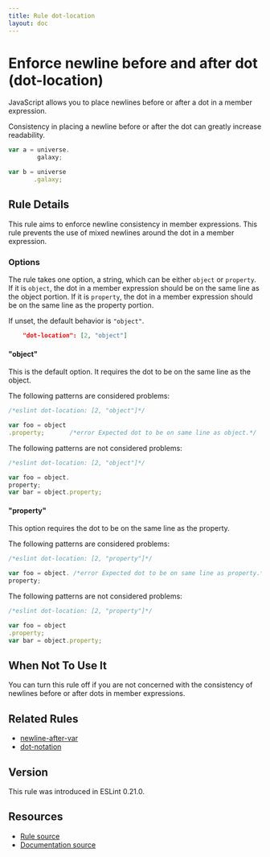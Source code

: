 ```yaml
---
title: Rule dot-location
layout: doc
---
```

<!-- Note: No pull requests accepted for this file. See README.md in the root directory for details. -->
# Enforce newline before and after dot (dot-location)

JavaScript allows you to place newlines before or after a dot in a member expression.

Consistency in placing a newline before or after the dot can greatly increase readability.

```js
var a = universe.
        galaxy;

var b = universe
       .galaxy;
```

## Rule Details

This rule aims to enforce newline consistency in member expressions. This rule prevents the use of mixed newlines around the dot in a member expression.

### Options

The rule takes one option, a string, which can be either `object` or `property`.
If it is `object`, the dot in a member expression should be on the same line as the object portion.
If it is `property`, the dot in a member expression should be on the same line as the property portion.

If unset, the default behavior is `"object"`.

```json
    "dot-location": [2, "object"]
```

#### "object"

This is the default option. It requires the dot to be on the same line as the object.

The following patterns are considered problems:

```js
/*eslint dot-location: [2, "object"]*/

var foo = object
.property;       /*error Expected dot to be on same line as object.*/
```

The following patterns are not considered problems:

```js
/*eslint dot-location: [2, "object"]*/

var foo = object.
property;
var bar = object.property;
```

#### "property"

This option requires the dot to be on the same line as the property.

The following patterns are considered problems:

```js
/*eslint dot-location: [2, "property"]*/

var foo = object. /*error Expected dot to be on same line as property.*/
property;
```

The following patterns are not considered problems:

```js
/*eslint dot-location: [2, "property"]*/

var foo = object
.property;
var bar = object.property;
```

## When Not To Use It

You can turn this rule off if you are not concerned with the consistency of newlines before or after dots in member expressions.

## Related Rules

* [newline-after-var](newline-after-var)
* [dot-notation](dot-notation)

## Version

This rule was introduced in ESLint 0.21.0.

## Resources

* [Rule source](https://github.com/eslint/eslint/tree/master/lib/rules/dot-location.js)
* [Documentation source](https://github.com/eslint/eslint/tree/master/docs/rules/dot-location.md)

